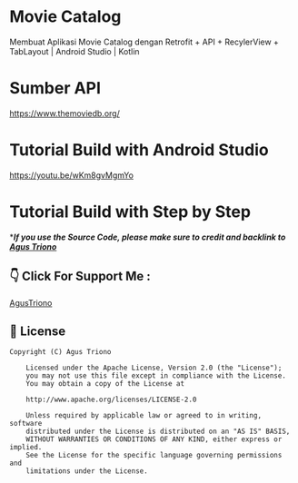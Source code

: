 # Movie Catalog 
Membuat Aplikasi Movie Catalog dengan Retrofit + API + RecylerView + TabLayout | Android Studio | Kotlin

# Sumber API
https://www.themoviedb.org/

# Tutorial Build with Android Studio
https://youtu.be/wKm8gvMgmYo

# Tutorial Build with Step by Step


****If you use the Source Code, please make sure to credit and backlink to [Agus Triono](https://www.kanggustri.com/)***

## 👇 Click For Support Me :
<a href="https://saweria.co/kanggustri"> AgusTriono </a>

## 📄 License

```
Copyright (C) Agus Triono

    Licensed under the Apache License, Version 2.0 (the "License");
    you may not use this file except in compliance with the License.
    You may obtain a copy of the License at

    http://www.apache.org/licenses/LICENSE-2.0

    Unless required by applicable law or agreed to in writing, software
    distributed under the License is distributed on an "AS IS" BASIS,
    WITHOUT WARRANTIES OR CONDITIONS OF ANY KIND, either express or implied.
    See the License for the specific language governing permissions and
    limitations under the License.

```
